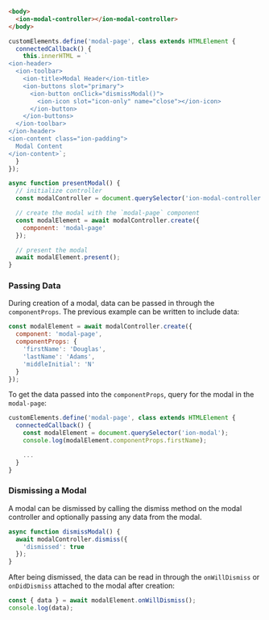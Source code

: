 ```html
<body>
  <ion-modal-controller></ion-modal-controller>
</body>
```

```javascript
customElements.define('modal-page', class extends HTMLElement {
  connectedCallback() {
    this.innerHTML = `
<ion-header>
  <ion-toolbar>
    <ion-title>Modal Header</ion-title>
    <ion-buttons slot="primary">
      <ion-button onClick="dismissModal()">
        <ion-icon slot="icon-only" name="close"></ion-icon>
      </ion-button>
    </ion-buttons>
  </ion-toolbar>
</ion-header>
<ion-content class="ion-padding">
  Modal Content
</ion-content>`;
  }
});

async function presentModal() {
  // initialize controller
  const modalController = document.querySelector('ion-modal-controller');

  // create the modal with the `modal-page` component
  const modalElement = await modalController.create({
    component: 'modal-page'
  });

  // present the modal
  await modalElement.present();
}
```

### Passing Data

During creation of a modal, data can be passed in through the `componentProps`. The previous example can be written to include data:

```javascript
const modalElement = await modalController.create({
  component: 'modal-page',
  componentProps: {
    'firstName': 'Douglas',
    'lastName': 'Adams',
    'middleInitial': 'N'
  }
});
```

To get the data passed into the `componentProps`, query for the modal in the `modal-page`:

```js
customElements.define('modal-page', class extends HTMLElement {
  connectedCallback() {
    const modalElement = document.querySelector('ion-modal');
    console.log(modalElement.componentProps.firstName);

    ...
  }
}
```


### Dismissing a Modal

A modal can be dismissed by calling the dismiss method on the modal controller and optionally passing any data from the modal.

```javascript
async function dismissModal() {
  await modalController.dismiss({
    'dismissed': true
  });
}
```

After being dismissed, the data can be read in through the `onWillDismiss` or `onDidDismiss` attached to the modal after creation:

```javascript
const { data } = await modalElement.onWillDismiss();
console.log(data);
```